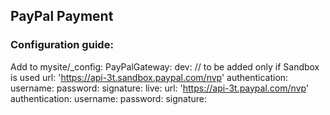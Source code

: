 ## PayPal Payment

### Configuration guide:
  Add to mysite/_config:
    PayPalGateway: 
      dev: // to be added only if Sandbox is used
        url: 
          'https://api-3t.sandbox.paypal.com/nvp'
        authentication:
          username:
          password:
          signature: 
      live:
        url: 
          'https://api-3t.paypal.com/nvp'
        authentication:
          username:
          password:
          signature: 
